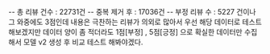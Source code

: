 -- 총 리뷰 건수 : 22731건
-- 중복 제거 후 : 17036건
-- 부정 리뷰 수 : 5227 건이나
그 와중에도 3점인데 내용은 극찬하는 리뷰가 의외로 많아서 우선 해당 데이터로 테스트 해보겠지만
데이터 양이 좀 적더라도 1점[부정] , 5점[긍정] 으로 확실한 데이터만 수집해서 모델 v2 생성 후 비교 테스트 해봐야겠다.